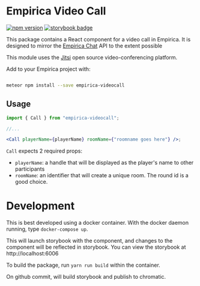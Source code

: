 # Empirica Video Call

[![npm version](https://badge.fury.io/js/empirica-videocall.svg)](https://badge.fury.io/js/empirica-videocall) [![storybook badge](https://raw.githubusercontent.com/storybookjs/brand/main/badge/badge-storybook.svg)](https://main--6217e07e3cc586003a3fb15e.chromatic.com)

This package contains a React component for a video call in Empirica. 
It is designed to mirror the [Empirica Chat](https://github.com/empiricaly/chat) 
API to the extent possible

This module uses the [Jitsi](https://jitsi.org/) open source video-conferencing platform.


Add to your Empirica project with:

```sh

meteor npm install --save empirica-videocall

```

## Usage

```jsx
import { Call } from "empirica-videocall";

//...

<Call playerName={playerName} roomName={"roomname goes here"} />;
```

`Call` expects 2 required props:

- `playerName`: a handle that will be displayed as the player's name to other participants
- `roomName`: an identifier that will create a unique room. The round id is a good choice.


# Development

This is best developed using a docker container. With the docker daemon running, type `docker-compose up`.

This will launch storybook with the component, and changes to the component will be reflected in storybook. You can view the storybook at http://localhost:6006

To build the package, run `yarn run build` within the container.

On github commit, will build storybook and publish to chromatic.
